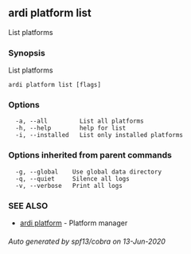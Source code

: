 ## ardi platform list

List platforms

### Synopsis


List platforms

```
ardi platform list [flags]
```

### Options

```
  -a, --all         List all platforms
  -h, --help        help for list
  -i, --installed   List only installed platforms
```

### Options inherited from parent commands

```
  -g, --global    Use global data directory
  -q, --quiet     Silence all logs
  -v, --verbose   Print all logs
```

### SEE ALSO

* [ardi platform](ardi_platform.md)	 - Platform manager

###### Auto generated by spf13/cobra on 13-Jun-2020
